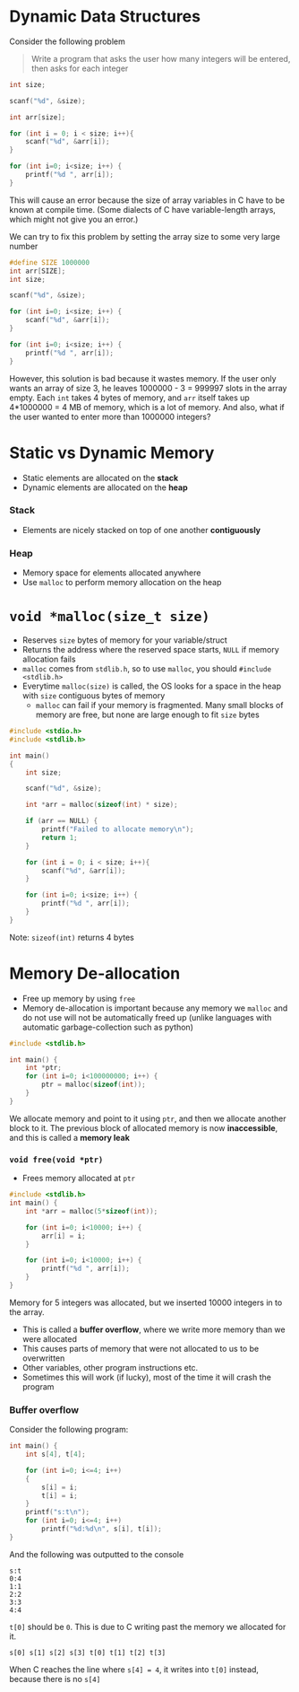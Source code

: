 # Dynamic Data Structures

Consider the following problem

> Write a program that asks the user how many integers will be entered, then asks for each integer

```c
int size;

scanf("%d", &size);

int arr[size];

for (int i = 0; i < size; i++){
    scanf("%d", &arr[i]);
}

for (int i=0; i<size; i++) {
    printf("%d ", arr[i]);
}
```

This will cause an error because the size of array variables in C have to be known at compile time. (Some dialects of C have variable-length arrays, which might not give you an error.)

We can try to fix this problem by setting the array size to some very large number

```c
#define SIZE 1000000
int arr[SIZE];
int size;

scanf("%d", &size);

for (int i=0; i<size; i++) {
    scanf("%d", &arr[i]);
}

for (int i=0; i<size; i++) {
    printf("%d ", arr[i]);
}
```

However, this solution is bad because it wastes memory. If the user only wants an array of size 3, he leaves 1000000 - 3 = 999997 slots in the array empty. Each `int` takes 4 bytes of memory, and `arr` itself takes up 4\*1000000 = 4 MB of memory, which is a lot of memory. And also, what if the user wanted to enter more than 1000000 integers?

# Static vs Dynamic Memory

- Static elements are allocated on the **stack**
- Dynamic elements are allocated on the **heap**

### Stack

- Elements are nicely stacked on top of one another **contiguously**

### Heap

- Memory space for elements allocated anywhere
- Use `malloc` to perform memory allocation on the heap

# `void *malloc(size_t size)`

- Reserves `size` bytes of memory for your variable/struct
- Returns the address where the reserved space starts, `NULL` if memory allocation fails
- `malloc` comes from `stdlib.h`, so to use `malloc`, you should `#include <stdlib.h>`
- Everytime `malloc(size)` is called, the OS looks for a space in the heap with `size` contiguous bytes of memory
  - `malloc` can fail if your memory is fragmented. Many small blocks of memory are free, but none are large enough to fit `size` bytes

```c
#include <stdio.h>
#include <stdlib.h>

int main()
{
    int size;

    scanf("%d", &size);

    int *arr = malloc(sizeof(int) * size);

    if (arr == NULL) {
        printf("Failed to allocate memory\n");
        return 1;
    }

    for (int i = 0; i < size; i++){
        scanf("%d", &arr[i]);
    }

    for (int i=0; i<size; i++) {
        printf("%d ", arr[i]);
    }
}
```

Note: `sizeof(int)` returns 4 bytes

# Memory De-allocation

- Free up memory by using `free`
- Memory de-allocation is important because any memory we `malloc` and do not use will not be automatically freed up (unlike languages with automatic garbage-collection such as python)

```c
#include <stdlib.h>

int main() {
    int *ptr;
    for (int i=0; i<100000000; i++) {
        ptr = malloc(sizeof(int));
    }
}
```

We allocate memory and point to it using `ptr`, and then we allocate another block to it. The previous block of allocated memory is now **inaccessible**, and this is called a **memory leak**

### `void free(void *ptr)`

- Frees memory allocated at `ptr`

```c
#include <stdlib.h>
int main() {
    int *arr = malloc(5*sizeof(int));

    for (int i=0; i<10000; i++) {
        arr[i] = i;
    }

    for (int i=0; i<10000; i++) {
        printf("%d ", arr[i]);
    }
}
```

Memory for 5 integers was allocated, but we inserted 10000 integers in to the array.

- This is called a **buffer overflow**, where we write more memory than we were allocated
- This causes parts of memory that were not allocated to us to be overwritten
- Other variables, other program instructions etc.
- Sometimes this will work (if lucky), most of the time it will crash the program

### Buffer overflow

Consider the following program:

```c
int main() {
    int s[4], t[4];

    for (int i=0; i<=4; i++)
    {
        s[i] = i;
        t[i] = i;
    }
    printf("s:t\n");
    for (int i=0; i<=4; i++)
        printf("%d:%d\n", s[i], t[i]);
}
```

And the following was outputted to the console

```
s:t
0:4
1:1
2:2
3:3
4:4
```

`t[0]` should be `0`. This is due to C writing past the memory we allocated for it.

`s[0] s[1] s[2] s[3] t[0] t[1] t[2] t[3]`

When C reaches the line where `s[4] = 4`, it writes into `t[0]` instead, because there is no `s[4]`
